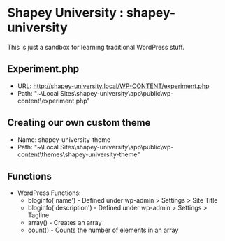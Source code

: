 # Shapey University : shapey-university
This is just a sandbox for learning traditional WordPress stuff.

## Experiment.php
  - URL:  http://shapey-university.local/WP-CONTENT/experiment.php
  - Path: "~\Local Sites\shapey-university\app\public\wp-content\experiment.php"

## Creating our own custom theme
  - Name: shapey-university-theme
  - Path: "~\Local Sites\shapey-university\app\public\wp-content\themes\shapey-university-theme"

## Functions
  - WordPress Functions:
    - bloginfo('name') - Defined under wp-admin > Settings > Site Title
    - bloginfo('description') - Defined under wp-admin > Settings > Tagline
    - array() - Creates an array
    - count() - Counts the number of elements in an array
